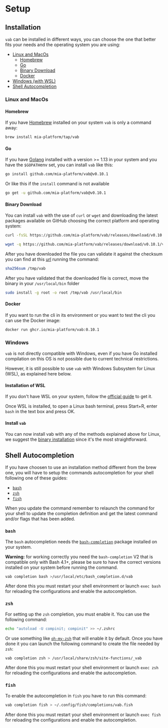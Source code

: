 # Setup

## Installation

`vab` can be installed in different ways, you can choose the one that better fits your needs and the operating system
you are using:

- [Linux and MacOs](#linux-and-macos)
  - [Homebrew](#homebrew)
  - [Go](#go)
  - [Binary Download](#binary-download)
  - [Docker](#docker)
- [Windows (with WSL)](#windows)
- [Shell Autocompletion](#shell-autocompletion)

### Linux and MacOs

#### Homebrew

If you have [Homebrew] installed on your system `vab` is only a command away:

```sh
brew install mia-platform/tap/vab
```

#### Go

If you have [Golang] installed with a version >= 1.13 in your system and you have the `$GOPATH`env set, you can
install `vab` like this:

```sh
go install github.com/mia-platform/vab@v0.10.1
```

Or like this if the `install` command is not available

```sh
go get -u github.com/mia-platform/vab@v0.10.1
```

#### Binary Download

You can install `vab` with the use of `curl` or `wget` and downloading the latest packages available on GitHub
choosing the correct platform and operating system:

```sh
curl -fsSL https://github.com/mia-platform/vab/releases/download/v0.10.1/vab-linux-amd64 -o /tmp/vab
```

```sh
wget -q https://github.com/mia-platform/vab/releases/download/v0.10.1/vab-linux-amd64 -O /tmp/vab
```

After you have downloaded the file you can validate it against the checksum you can find at this [url] running the
command:

```sh
sha256sum /tmp/vab
```

After you have validated that the downloaded file is correct, move the binary in your `/usr/local/bin` folder

```sh
sudo install -g root -o root /tmp/vab /usr/local/bin
```

#### Docker

If you want to run the cli in its environment or you want to test the cli you can use the Docker image:

```sh
docker run ghcr.io/mia-platform/vab:0.10.1
```

### Windows

`vab` is not directly compatible with Windows, even if you have Go installed compilation on this OS
is not possible due to current technical restrictions.

However, it is still possible to use `vab` with Windows Subsystem for Linux (WSL), as explained here below.

#### Installation of WSL

If you don't have WSL on your system, follow the [official guide] to get it.

Once WSL is installed, to open a Linux bash terminal, press Start+R, enter `bash` in the text box and press OK.

#### Install `vab`

You can now install vab with any of the methods explained above for Linux,
we suggest the [binary installation](#binary-download) since it's the most straightforward.

## Shell Autocompletion

If you have choosen to use an installation method different from the brew one, you will have to setup the
commands autocompletion for your shell following one of these guides:

- [`bash`](#bash)
- [`zsh`](#zsh)
- [`fish`](#fish)

When you update the command remember to relaunch the command for your shell to update the completion definition
and get the latest command and/or flags that has been added.

### `bash`

The `bash` autocompletion needs the [`bash-completion`] package installed on your system.

**Warning:** for working correctly you need the `bash-completion` V2 that is compatible only with Bash 4.1+,
please be sure to have the correct versions installed on your system before running the command.

```sh
vab completion bash >/usr/local/etc/bash_completion.d/vab
```

After done this you must restart your shell environment or launch `exec bash` for reloading the configurations
and enable the autocompletion.

### `zsh`

For setting up the `zsh` completion, you must enable it. You can use the following command:

```sh
echo "autoload -U compinit; compinit" >> ~/.zshrc
```

Or use something like [`oh-my-zsh`] that will enable it by default. Once you have done it you can launch the
following command to create the file needed by `zsh`:

```sh
vab completion zsh > /usr/local/share/zsh/site-functions/_vab
```

After done this you must restart your shell environment or launch `exec zsh` for reloading the configurations and
enable the autocompletion.

### `fish`

To enable the autocompletion in `fish` you have to run this command:

```sh
vab completion fish > ~/.config/fish/completions/vab.fish
```

After done this you must restart your shell environment or launch `exec fish` for reloading the configurations and
enable the autocompletion.

[Homebrew]: https://brew.sh "The Missing Package Manager for macOS (or Linux)"
[Golang]: https://go.dev "Build simple, secure, scalable systems with Go"
[url]: https://github.com/mia-platform/vab/releases/download/v0.12.2/checksums.txt "vab checksums"
[`bash-completion`]: https://github.com/scop/bash-completion "Programmable completion functions for bash"
[`oh-my-zsh`]: https://ohmyz.sh "Oh My Zsh is a delightful, open source, community-driven
	framework for managing your Zsh configuration"
[official guide]: https://learn.microsoft.com/en-us/windows/wsl/install "How to install Linux on Windows with WSL"
